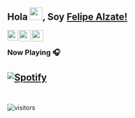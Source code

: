 # 
   
## Hola <img src="https://github.com/TheDudeThatCode/TheDudeThatCode/blob/master/Assets/Hi.gif" width="29px">, Soy [Felipe Alzate!](https://www.linkedin.com/in/felipealz/) 

<!--
**felipevecindario/felipevecindario** is a ✨ _special_ ✨ repository because its `README.md` (this file) appears on your GitHub profile.

Here are some ideas to get you started:

- 🔭 I’m currently working on ...
- 🌱 I’m currently learning ...
- 👯 I’m looking to collaborate on ...
- 🤔 I’m looking for help with ...
- 💬 Ask me about ...
- 📫 How to reach me: ...
- 😄 Pronouns: ...
- ⚡ Fun fact: ...
-->

<a href="https://www.linkedin.com/in/felipealz/" target="_blank">
  <img align="left" width="24px" src="https://cdn.jsdelivr.net/npm/simple-icons@v3/icons/linkedin.svg"  />
</a>
<a href="https://twitter.com/jnoiseofficial/" target="_blank">
  <img align="left" width="26px" src="https://cdn.jsdelivr.net/npm/simple-icons@v3/icons/twitter.svg" />
</a>
<a href="mailto:juan.alzate@vecindario.com" target="_blank">
  <img align="left" width="26px" src="https://cdn.jsdelivr.net/npm/simple-icons@v3/icons/gmail.svg" />
</a>

<br />

### Now Playing 🎧

[![Spotify](https://github-readme-remake.vercel.app/api/spotify)](https://open.spotify.com/playlist/6ky1MIxfJRUDHwnXJmdD1M)
<br/>
---

<br />

![visitors](https://visitor-badge.laobi.icu/badge?page_id=intro.intro)
